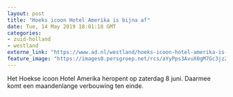 ```yaml
---
layout: post
title: "Hoeks icoon Hotel Amerika is bijna af"
date: Tue, 14 May 2019 18:01:18 GMT
categories: 
- zuid-holland 
- westland 
externe_link: "https://www.ad.nl/westland/hoeks-icoon-hotel-amerika-is-bijna-af~a3fea990/"
feature_image: "https://images0.persgroep.net/rcs/aYyPps3AvuX0gM7Gc3jzZatKggg/diocontent/148340607/_fitwidth/400/?appId=21791a8992982cd8da851550a453bd7f&quality=0.7"
---
```


Het Hoekse icoon Hotel Amerika heropent op zaterdag 8 juni. Daarmee komt een maandenlange verbouwing ten einde.
